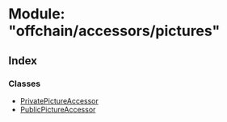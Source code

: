 # Module: "offchain/accessors/pictures"

## Index

### Classes

* [PrivatePictureAccessor](../classes/_offchain_accessors_pictures_.privatepictureaccessor.md)
* [PublicPictureAccessor](../classes/_offchain_accessors_pictures_.publicpictureaccessor.md)

